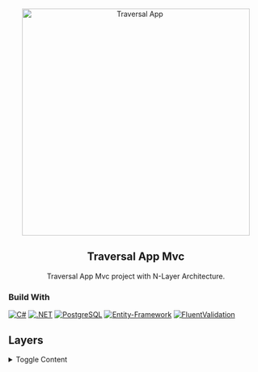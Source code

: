 <br />
<p align="center">
  <a href="https://github.com/ayhan-karaman/TraversalApp">
    <img width="450" src="https://user-images.githubusercontent.com/68536015/207244603-112fa1df-e97f-4495-894b-10bde7e9837f.png" alt="Traversal App">
  </a>
  <h2 align="center">Traversal App Mvc</h2>
  <p align="center"> Traversal App Mvc project with N-Layer Architecture.</p>
</p>

### Build With
[![C#](https://img.shields.io/badge/Csharp-563D7C?style=for-the-badge&logo=Csharp&logoColor=white)](https://learn.microsoft.com/en-us/dotnet/csharp/)
[![.NET](https://img.shields.io/badge/ASP.NET-0090d6?style=for-the-badge&logo=.net&logoColor=white)](https://learn.microsoft.com/en-us/aspnet/core/)
[![PostgreSQL](https://img.shields.io/badge/PostgreSQL-4169E1?style=for-the-badge&logo=PostgreSQL&logoColor=white)](https://www.postgresql.org/)
[![Entity-Framework](https://img.shields.io/badge/EntityFramework-512bd4?style=for-the-badge&logo=nuget&logoColor=white)](https://docs.microsoft.com/tr-tr/ef/)
[![FluentValidation](https://img.shields.io/badge/FluentValidation-40babd?style=for-the-badge&logo=nuget&logoColor=white)](https://docs.fluentvalidation.net/en/latest/)
<!-- [![Autofac](https://img.shields.io/badge/Autofac-04fe6a?style=for-the-badge&logo=nuget&logoColor=white)](https://autofac.org/) -->

## Layers
<details>
  <summary>Toggle Content</summary>
  
### Business

<a href="https://github.com/ayhan-karaman/TraversalApp/tree/master/Business">Business Layer</a> created to process or control the incoming information according to the required conditions.


### DataAccess

<a href="https://github.com/ayhan-karaman/TraversalApp/tree/master/DataAccess">Data Access Layer</a>  created to perform database CRUD operations.

### Entities

<a href="https://github.com/ayhan-karaman/TraversalApp/tree/master/Entities">Entities Layer</a>  created for database tables.

### MVC-APP

<a href="https://github.com/ayhan-karaman/TraversalApp/tree/master/UIApp">UIApp Layer</a> that opens the business layer to the internet.
</details>

<!-- ## Models
<details>
  <summary>Toggle Content</summary>
  

</details> -->